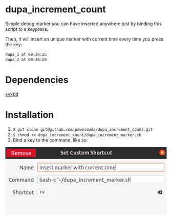 # dupa_increment_count
Simple debug marker you can have inserted anywhere just by binding this script to a keypress.

Then, it will insert an unique marker with current time every time you press the key:
```
dupa_1 at 00:36:26
dupa_2 at 00:36:28
```

# Dependencies
[xvkbd](http://t-sato.in.coocan.jp/xvkbd/)

# Installation
1. `$ git clone git@github.com:pawelduda/dupa_increment_count.git`
2. `$ chmod +x dupa_increment_count/dupa_increment_marker.sh`
3. Bind a key to the command, like so:

![Bind a key to the command, like so](set_custom_shortcut.png)
